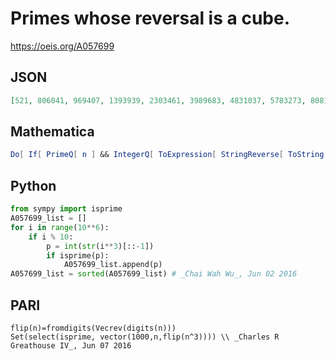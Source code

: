# Primes whose reversal is a cube\.
https://oeis.org/A057699
## JSON
```JSON
[521, 806041, 969407, 1393939, 2303461, 3989683, 4831037, 5783273, 8081153, 8485181, 11520991, 15231851, 23206301, 25578253, 29925251, 32296051, 48762541, 52182343, 57369149, 61277761, 67134511, 67954643, 74825299]
```
## Mathematica
```Mathematica
Do[ If[ PrimeQ[ n ] && IntegerQ[ ToExpression[ StringReverse[ ToString[ n ] ] ]^(1/3) ], Print[ n ] ], {n, 1, 10^9} ]
```
## Python
```Python
from sympy import isprime
A057699_list = []
for i in range(10**6):
    if i % 10:
        p = int(str(i**3)[::-1])
        if isprime(p):
            A057699_list.append(p)
A057699_list = sorted(A057699_list) # _Chai Wah Wu_, Jun 02 2016
```
## PARI
```PARI
flip(n)=fromdigits(Vecrev(digits(n)))
Set(select(isprime, vector(1000,n,flip(n^3)))) \\ _Charles R Greathouse IV_, Jun 07 2016
```

